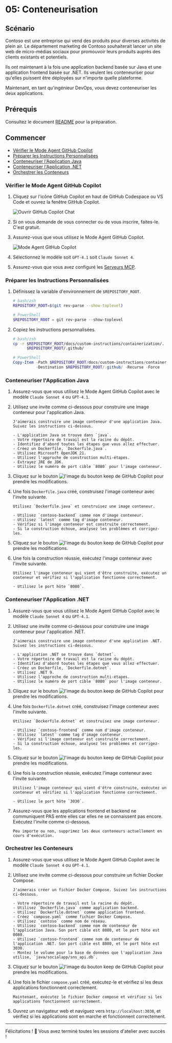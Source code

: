 # 05: Conteneurisation

## Scénario

Contoso est une entreprise qui vend des produits pour diverses activités de plein air. Le département marketing de Contoso souhaiterait lancer un site web de micro-médias sociaux pour promouvoir leurs produits auprès des clients existants et potentiels.

Ils ont maintenant à la fois une application backend basée sur Java et une application frontend basée sur .NET. Ils veulent les conteneuriser pour qu'elles puissent être déployées sur n'importe quelle plateforme.

Maintenant, en tant qu'ingénieur DevOps, vous devez conteneuriser les deux applications.

## Prérequis

Consultez le document [README](../README.md) pour la préparation.

## Commencer

- [Vérifier le Mode Agent GitHub Copilot](#verifier-le-mode-agent-github-copilot)
- [Préparer les Instructions Personnalisées](#preparer-les-instructions-personnalisees)
- [Conteneuriser l'Application Java](#conteneuriser-lapplication-java)
- [Conteneuriser l'Application .NET](#conteneuriser-lapplication-net)
- [Orchestrer les Conteneurs](#orchestrer-les-conteneurs)

### Vérifier le Mode Agent GitHub Copilot

1. Cliquez sur l'icône GitHub Copilot en haut de GitHub Codespace ou VS Code et ouvrez la fenêtre GitHub Copilot.

   ![Ouvrir GitHub Copilot Chat](../../docs/images/setup-02.png)

1. Si on vous demande de vous connecter ou de vous inscrire, faites-le. C'est gratuit.
1. Assurez-vous que vous utilisez le Mode Agent GitHub Copilot.

   ![Mode Agent GitHub Copilot](../../docs/images/setup-03.png)

1. Sélectionnez le modèle soit `GPT-4.1` soit `Claude Sonnet 4`.
1. Assurez-vous que vous avez configuré les [Serveurs MCP](./00-setup.md#configurer-les-serveurs-mcp).

### Préparer les Instructions Personnalisées

1. Définissez la variable d'environnement de `$REPOSITORY_ROOT`.

   ```bash
   # bash/zsh
   REPOSITORY_ROOT=$(git rev-parse --show-toplevel)
   ```

   ```powershell
   # PowerShell
   $REPOSITORY_ROOT = git rev-parse --show-toplevel
   ```

1. Copiez les instructions personnalisées.

    ```bash
    # bash/zsh
    cp -r $REPOSITORY_ROOT/docs/custom-instructions/containerization/. \
          $REPOSITORY_ROOT/.github/
    ```

    ```powershell
    # PowerShell
    Copy-Item -Path $REPOSITORY_ROOT/docs/custom-instructions/containerization/* `
              -Destination $REPOSITORY_ROOT/.github/ -Recurse -Force
    ```

### Conteneuriser l'Application Java

1. Assurez-vous que vous utilisez le Mode Agent GitHub Copilot avec le modèle `Claude Sonnet 4` ou `GPT-4.1`.
1. Utilisez une invite comme ci-dessous pour construire une image conteneur pour l'application Java.

    ```text
    J'aimerais construire une image conteneur d'une application Java. Suivez les instructions ci-dessous.

    - L'application Java se trouve dans `java`.
    - Votre répertoire de travail est la racine du dépôt.
    - Identifiez d'abord toutes les étapes que vous allez effectuer.
    - Créez un Dockerfile, `Dockerfile.java`.
    - Utilisez Microsoft OpenJDK 21.
    - Utilisez l'approche de construction multi-étapes.
    - Extrayez JRE de JDK.
    - Utilisez le numéro de port cible `8080` pour l'image conteneur.
    ```

1. Cliquez sur le bouton ![l'image du bouton keep](https://img.shields.io/badge/keep-blue) de GitHub Copilot pour prendre les modifications.

1. Une fois `Dockerfile.java` créé, construisez l'image conteneur avec l'invite suivante.

    ```text
    Utilisez `Dockerfile.java` et construisez une image conteneur.

    - Utilisez `contoso-backend` comme nom d'image conteneur.
    - Utilisez `latest` comme tag d'image conteneur.
    - Vérifiez si l'image conteneur est construite correctement.
    - Si la construction échoue, analysez les problèmes et corrigez-les.
    ```

1. Cliquez sur le bouton ![l'image du bouton keep](https://img.shields.io/badge/keep-blue) de GitHub Copilot pour prendre les modifications.

1. Une fois la construction réussie, exécutez l'image conteneur avec l'invite suivante.

    ```text
    Utilisez l'image conteneur qui vient d'être construite, exécutez un conteneur et vérifiez si l'application fonctionne correctement.
    
    - Utilisez le port hôte `8080`.
    ```

### Conteneuriser l'Application .NET

1. Assurez-vous que vous utilisez le Mode Agent GitHub Copilot avec le modèle `Claude Sonnet 4` ou `GPT-4.1`.
1. Utilisez une invite comme ci-dessous pour construire une image conteneur pour l'application .NET.

    ```text
    J'aimerais construire une image conteneur d'une application .NET. Suivez les instructions ci-dessous.

    - L'application .NET se trouve dans `dotnet`.
    - Votre répertoire de travail est la racine du dépôt.
    - Identifiez d'abord toutes les étapes que vous allez effectuer.
    - Créez un Dockerfile, `Dockerfile.dotnet`.
    - Utilisez .NET 9.
    - Utilisez l'approche de construction multi-étapes.
    - Utilisez le numéro de port cible `8080` pour l'image conteneur.
    ```

1. Cliquez sur le bouton ![l'image du bouton keep](https://img.shields.io/badge/keep-blue) de GitHub Copilot pour prendre les modifications.

1. Une fois `Dockerfile.dotnet` créé, construisez l'image conteneur avec l'invite suivante.

    ```text
    Utilisez `Dockerfile.dotnet` et construisez une image conteneur.

    - Utilisez `contoso-frontend` comme nom d'image conteneur.
    - Utilisez `latest` comme tag d'image conteneur.
    - Vérifiez si l'image conteneur est construite correctement.
    - Si la construction échoue, analysez les problèmes et corrigez-les.
    ```

1. Cliquez sur le bouton ![l'image du bouton keep](https://img.shields.io/badge/keep-blue) de GitHub Copilot pour prendre les modifications.

1. Une fois la construction réussie, exécutez l'image conteneur avec l'invite suivante.

    ```text
    Utilisez l'image conteneur qui vient d'être construite, exécutez un conteneur et vérifiez si l'application fonctionne correctement.
    
    - Utilisez le port hôte `3030`.
    ```

1. Assurez-vous que les applications frontend et backend ne communiquent PAS entre elles car elles ne se connaissent pas encore. Exécutez l'invite comme ci-dessous.

    ```text
    Peu importe ou non, supprimez les deux conteneurs actuellement en cours d'exécution.
    ```

### Orchestrer les Conteneurs

1. Assurez-vous que vous utilisez le Mode Agent GitHub Copilot avec le modèle `Claude Sonnet 4` ou `GPT-4.1`.
1. Utilisez une invite comme ci-dessous pour construire un fichier Docker Compose.

    ```text
    J'aimerais créer un fichier Docker Compose. Suivez les instructions ci-dessous.
    
    - Votre répertoire de travail est la racine du dépôt.
    - Utilisez `Dockerfile.java` comme application backend.
    - Utilisez `Dockerfile.dotnet` comme application frontend.
    - Créez `compose.yaml` comme fichier Docker Compose.
    - Utilisez `contoso` comme nom de réseau.
    - Utilisez `contoso-backend` comme nom de conteneur de l'application Java. Son port cible est 8080, et le port hôte est 8080.
    - Utilisez `contoso-frontend` comme nom de conteneur de l'application .NET. Son port cible est 8080, et le port hôte est 3030.
    - Montez le volume pour la base de données que l'application Java utilise, `java/socialapp/sns_api.db`.
    ```

1. Cliquez sur le bouton ![l'image du bouton keep](https://img.shields.io/badge/keep-blue) de GitHub Copilot pour prendre les modifications.

1. Une fois le fichier `compose.yaml` créé, exécutez-le et vérifiez si les deux applications fonctionnent correctement.

    ```text
    Maintenant, exécutez le fichier Docker compose et vérifiez si les applications fonctionnent correctement.
    ```

1. Ouvrez un navigateur web et naviguez vers `http://localhost:3030`, et vérifiez si les applications sont en marche et fonctionnent correctement.

---

Félicitations ! 🎉 Vous avez terminé toutes les sessions d'atelier avec succès !